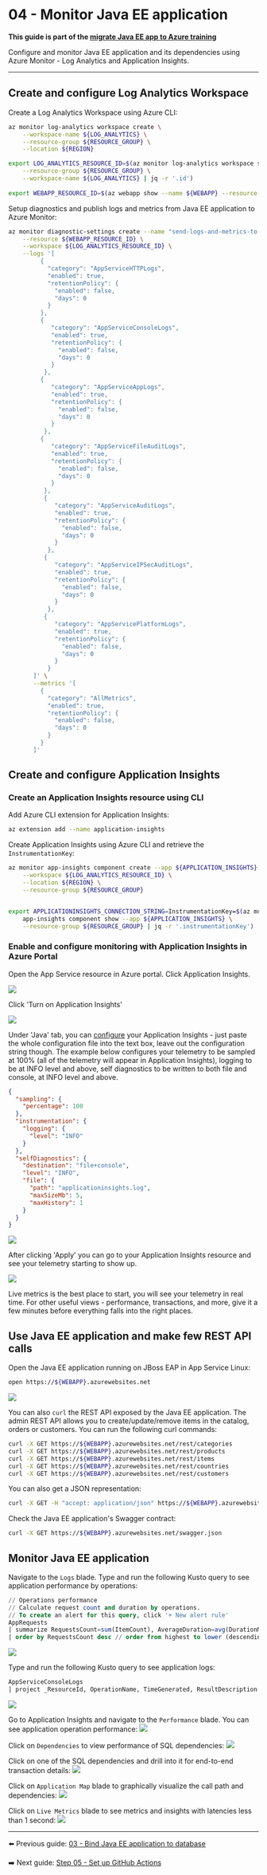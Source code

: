# 04 - Monitor Java EE application

__This guide is part of the [migrate Java EE app to Azure training](../README.md)__

Configure and monitor Java EE application and its dependencies using
Azure Monitor - Log Analytics and Application Insights.

---

## Create and configure Log Analytics Workspace

Create a Log Analytics Workspace using Azure CLI:

```bash
az monitor log-analytics workspace create \
    --workspace-name ${LOG_ANALYTICS} \
    --resource-group ${RESOURCE_GROUP} \
    --location ${REGION}                                       

export LOG_ANALYTICS_RESOURCE_ID=$(az monitor log-analytics workspace show \
    --resource-group ${RESOURCE_GROUP} \
    --workspace-name ${LOG_ANALYTICS} | jq -r '.id')
    
export WEBAPP_RESOURCE_ID=$(az webapp show --name ${WEBAPP} --resource-group ${RESOURCE_GROUP} | jq -r '.id')
```

Setup diagnostics and publish logs and metrics from Java EE application to Azure Monitor:
```bash
az monitor diagnostic-settings create --name "send-logs-and-metrics-to-log-analytics" \
    --resource ${WEBAPP_RESOURCE_ID} \
    --workspace ${LOG_ANALYTICS_RESOURCE_ID} \
    --logs '[
         {
           "category": "AppServiceHTTPLogs",
           "enabled": true,
           "retentionPolicy": {
             "enabled": false,
             "days": 0
           }
         },
         {
            "category": "AppServiceConsoleLogs",
            "enabled": true,
            "retentionPolicy": {
              "enabled": false,
              "days": 0
            }
          },
         {
            "category": "AppServiceAppLogs",
            "enabled": true,
            "retentionPolicy": {
              "enabled": false,
              "days": 0
            }
          },
         {
            "category": "AppServiceFileAuditLogs",
            "enabled": true,
            "retentionPolicy": {
              "enabled": false,
              "days": 0
            }
          },
          {
             "category": "AppServiceAuditLogs",
             "enabled": true,
             "retentionPolicy": {
               "enabled": false,
               "days": 0
             }
           },
          {
             "category": "AppServiceIPSecAuditLogs",
             "enabled": true,
             "retentionPolicy": {
               "enabled": false,
               "days": 0
             }
           },
          {
             "category": "AppServicePlatformLogs",
             "enabled": true,
             "retentionPolicy": {
               "enabled": false,
               "days": 0
             }
           }         
       ]' \
       --metrics '[
         {
           "category": "AllMetrics",
           "enabled": true,
           "retentionPolicy": {
             "enabled": false,
             "days": 0
           }
         }
       ]'
```

## Create and configure Application Insights

### Create an Application Insights resource using CLI

Add Azure CLI extension for Application Insights:
```bash
az extension add --name application-insights
```

Create Application Insights using Azure CLI and retrieve the `InstrumentationKey`:
```bash
az monitor app-insights component create --app ${APPLICATION_INSIGHTS} \
    --workspace ${LOG_ANALYTICS_RESOURCE_ID} \
    --location ${REGION} \
    --resource-group ${RESOURCE_GROUP}


export APPLICATIONINSIGHTS_CONNECTION_STRING=InstrumentationKey=$(az monitor \
    app-insights component show --app ${APPLICATION_INSIGHTS} \
    --resource-group ${RESOURCE_GROUP} | jq -r '.instrumentationKey')
```

### Enable and configure monitoring with Application Insights in Azure Portal
Open the App Service resource in Azure portal. Click Application Insights.

![](./media/app-service-ai-menu-sh.png)

Click 'Turn on Application Insights'

![](./media/app-service-enable-ai-sh.png)


Under 'Java' tab, you can [configure](https://docs.microsoft.com/azure/azure-monitor/app/java-standalone-config) your Application Insights - just paste the whole configuration file into the text box, leave out the configuration string though. The example below configures your telemetry to be sampled at 100% (all of the telemetry will appear in Application Insights), logging to be at INFO level and above, self diagnostics to be written to both file and console, at INFO level and above.

```json
{
  "sampling": {
    "percentage": 100
  },
  "instrumentation": {
    "logging": {
      "level": "INFO"
    }
  },
  "selfDiagnostics": {
    "destination": "file+console",
    "level": "INFO",
    "file": {
      "path": "applicationinsights.log",
      "maxSizeMb": 5,
      "maxHistory": 1
    }
  }
}
```

![](./media/app-service-configure-ai-sh.png)

After clicking 'Apply' you can go to your Application Insights resource and see your telemetry starting to show up.

![](./media/app-service-view-ai-sh.png)

Live metrics is the best place to start, you will see your telemetry in real time. For other useful views - performance, transactions, and more, give it a few minutes before everything falls into the right places.


## Use Java EE application and make few REST API calls

Open the Java EE application running on JBoss EAP in App Service Linux:
```bash
open https://${WEBAPP}.azurewebsites.net
```
![](../step-01-deploy-java-ee-app-to-azure/media/YAPS-PetStore-H2.jpg)

You can also `curl` the REST API exposed by the Java EE application. The admin REST 
API allows you to create/update/remove items in the catalog, orders or customers. 
You can run the following curl commands:
```bash
curl -X GET https://${WEBAPP}.azurewebsites.net/rest/categories
curl -X GET https://${WEBAPP}.azurewebsites.net/rest/products
curl -X GET https://${WEBAPP}.azurewebsites.net/rest/items
curl -X GET https://${WEBAPP}.azurewebsites.net/rest/countries
curl -X GET https://${WEBAPP}.azurewebsites.net/rest/customers
```

You can also get a JSON representation:
```bash
curl -X GET -H "accept: application/json" https://${WEBAPP}.azurewebsites.net/rest/items
```

Check the Java EE application's Swagger contract:
```bash
curl -X GET https://${WEBAPP}.azurewebsites.net/swagger.json
```

## Monitor Java EE application

Navigate to the `Logs` blade. Type and run the following Kusto query to see application performance by operations:
```sql
// Operations performance 
// Calculate request count and duration by operations. 
// To create an alert for this query, click '+ New alert rule'
AppRequests
| summarize RequestsCount=sum(ItemCount), AverageDuration=avg(DurationMs), percentiles(DurationMs, 50, 95, 99) by OperationName, _ResourceId // you can replace 'OperationName' with another value to segment by a different property
| order by RequestsCount desc // order from highest to lower (descending)
```
![](./media/seattle-petstore-operation-performance-in-log-analytics.jpg)

Type and run the following Kusto query to see application logs:
```sql
AppServiceConsoleLogs
| project _ResourceId, OperationName, TimeGenerated, ResultDescription
```
![](./media/seattle-petstore-app-logs-in-log-analytics.jpg)

Go to Application Insights and navigate to the `Performance` blade. You can
see application operation performance:
![](./media/seattle-petstore-performance.jpg)

Click on `Dependencies` to view performance of SQL dependencies:
![](./media/seattle-petstore-sql-dependencies.jpg)

Click on one of the SQL dependencies and drill into it for end-to-end transaction details:
![](./media/seattle-petstore-end-to-end-transaction.jpg)

Click on `Application Map` blade to graphically visualize the call path and dependencies:
![](./media/seattle-petstore-application-map.jpg)

Click on `Live Metrics` blade to see metrics and insights with latencies less than 1 second:
![](./media/seattle-petstore-live-metrics.jpg)

---
  
⬅️ Previous guide:  [03 - Bind Java EE application to database](../step-03-bind-java-ee-app-to-database/README.md)

➡️ Next guide: [Step 05 - Set up GitHub Actions](../step-05-setup-github-actions/README.md)
